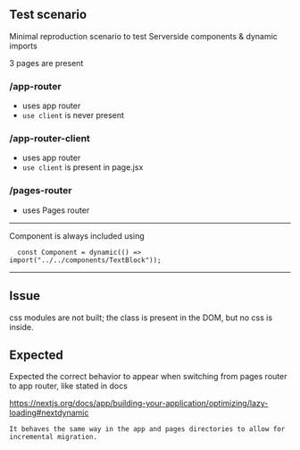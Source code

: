 ## Test scenario

Minimal reproduction scenario to test Serverside components & dynamic imports


3 pages are present 

### /app-router
* uses app router
* `use client` is never present

### /app-router-client
* uses app router
* `use client` is present in page.jsx


### /pages-router
* uses Pages router


----

Component is always included using

```  const Component = dynamic(() => import("../../components/TextBlock"));```

----
## Issue
css modules are not built; the class is present in the DOM, but no css is inside.

## Expected
Expected the correct behavior to appear when switching from pages router to app router, like stated in docs

https://nextjs.org/docs/app/building-your-application/optimizing/lazy-loading#nextdynamic

`It behaves the same way in the app and pages directories to allow for incremental migration.`
